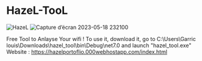 # HazeL-TooL

![HazeL](https://github.com/HazeLdevgggg/HazeL-TooL/assets/105066838/dc544d9d-39b9-46d9-8a31-e54b864da3f2)
![Capture d’écran 2023-05-18 232100](https://github.com/HazeLdevgggg/HazeL-TooL/assets/105066838/e3ac5dc5-9cce-4593-aef8-cfa706592bff)



Free Tool to Anlayse Your wifi !
To use it, download it, go to C:\Users\Garric louis\Downloads\hazel_tool\bin\Debug\net7.0 and launch "hazel_tool.exe"
Website : https://hazelportoflio.000webhostapp.com/index.html
